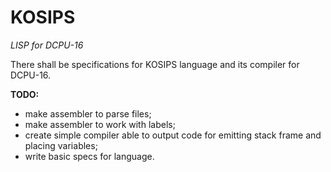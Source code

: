 # KOSIPS

*LISP for DCPU-16*

There shall be specifications for KOSIPS language and its compiler for DCPU-16.

**TODO:**
+ make assembler to parse files;
+ make assembler to work with labels;
+ create simple compiler able to output code for emitting stack frame and
placing variables;
+ write basic specs for language.
